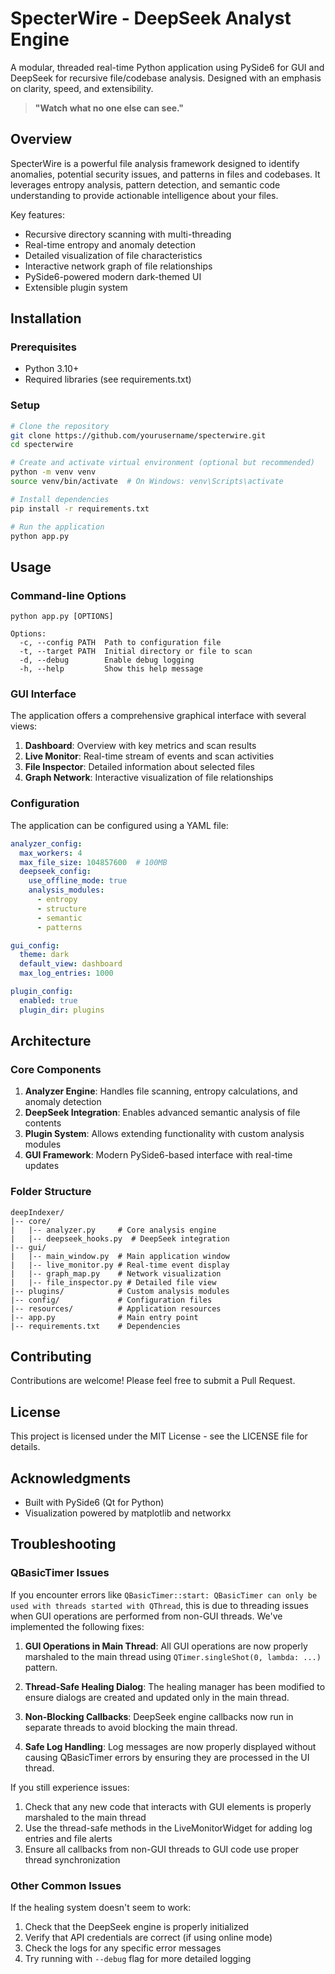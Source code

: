# SpecterWire - DeepSeek Analyst Engine

A modular, threaded real-time Python application using PySide6 for GUI and DeepSeek for recursive file/codebase analysis. Designed with an emphasis on clarity, speed, and extensibility.

> **"Watch what no one else can see."**

## Overview

SpecterWire is a powerful file analysis framework designed to identify anomalies, potential security issues, and patterns in files and codebases. It leverages entropy analysis, pattern detection, and semantic code understanding to provide actionable intelligence about your files.

Key features:
- Recursive directory scanning with multi-threading
- Real-time entropy and anomaly detection
- Detailed visualization of file characteristics
- Interactive network graph of file relationships
- PySide6-powered modern dark-themed UI
- Extensible plugin system

## Installation

### Prerequisites
- Python 3.10+
- Required libraries (see requirements.txt)

### Setup

```bash
# Clone the repository
git clone https://github.com/yourusername/specterwire.git
cd specterwire

# Create and activate virtual environment (optional but recommended)
python -m venv venv
source venv/bin/activate  # On Windows: venv\Scripts\activate

# Install dependencies
pip install -r requirements.txt

# Run the application
python app.py
```

## Usage

### Command-line Options

```
python app.py [OPTIONS]

Options:
  -c, --config PATH  Path to configuration file
  -t, --target PATH  Initial directory or file to scan
  -d, --debug        Enable debug logging
  -h, --help         Show this help message
```

### GUI Interface

The application offers a comprehensive graphical interface with several views:

1. **Dashboard**: Overview with key metrics and scan results
2. **Live Monitor**: Real-time stream of events and scan activities
3. **File Inspector**: Detailed information about selected files
4. **Graph Network**: Interactive visualization of file relationships

### Configuration

The application can be configured using a YAML file:

```yaml
analyzer_config:
  max_workers: 4
  max_file_size: 104857600  # 100MB
  deepseek_config:
    use_offline_mode: true
    analysis_modules:
      - entropy
      - structure
      - semantic
      - patterns

gui_config:
  theme: dark
  default_view: dashboard
  max_log_entries: 1000

plugin_config:
  enabled: true
  plugin_dir: plugins
```

## Architecture

### Core Components

1. **Analyzer Engine**: Handles file scanning, entropy calculations, and anomaly detection
2. **DeepSeek Integration**: Enables advanced semantic analysis of file contents
3. **Plugin System**: Allows extending functionality with custom analysis modules
4. **GUI Framework**: Modern PySide6-based interface with real-time updates

### Folder Structure

```
deepIndexer/
|-- core/
|   |-- analyzer.py     # Core analysis engine
|   |-- deepseek_hooks.py  # DeepSeek integration
|-- gui/
|   |-- main_window.py  # Main application window
|   |-- live_monitor.py # Real-time event display
|   |-- graph_map.py    # Network visualization
|   |-- file_inspector.py # Detailed file view
|-- plugins/            # Custom analysis modules
|-- config/             # Configuration files
|-- resources/          # Application resources
|-- app.py              # Main entry point
|-- requirements.txt    # Dependencies
```

## Contributing

Contributions are welcome! Please feel free to submit a Pull Request.

## License

This project is licensed under the MIT License - see the LICENSE file for details.

## Acknowledgments

- Built with PySide6 (Qt for Python)
- Visualization powered by matplotlib and networkx 

## Troubleshooting

### QBasicTimer Issues

If you encounter errors like `QBasicTimer::start: QBasicTimer can only be used with threads started with QThread`, this is due to threading issues when GUI operations are performed from non-GUI threads. We've implemented the following fixes:

1. **GUI Operations in Main Thread**: All GUI operations are now properly marshaled to the main thread using `QTimer.singleShot(0, lambda: ...)` pattern.

2. **Thread-Safe Healing Dialog**: The healing manager has been modified to ensure dialogs are created and updated only in the main thread.

3. **Non-Blocking Callbacks**: DeepSeek engine callbacks now run in separate threads to avoid blocking the main thread.

4. **Safe Log Handling**: Log messages are now properly displayed without causing QBasicTimer errors by ensuring they are processed in the UI thread.

If you still experience issues:

1. Check that any new code that interacts with GUI elements is properly marshaled to the main thread
2. Use the thread-safe methods in the LiveMonitorWidget for adding log entries and file alerts
3. Ensure all callbacks from non-GUI threads to GUI code use proper thread synchronization

### Other Common Issues

If the healing system doesn't seem to work:

1. Check that the DeepSeek engine is properly initialized
2. Verify that API credentials are correct (if using online mode)
3. Check the logs for any specific error messages
4. Try running with `--debug` flag for more detailed logging 